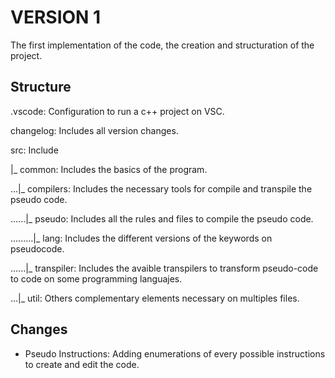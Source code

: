 # VERSION 1
The first implementation of the code, the creation and structuration of the project.

## Structure
 .vscode: Configuration to run a c++ project on VSC.

 changelog: Includes all version changes.

 src: Include 

 |_ common: Includes the basics of the program.

 ...|_ compilers: Includes the necessary tools for compile and transpile the pseudo code.

 ......|_ pseudo: Includes all the rules and files to compile the pseudo code.

 .........|_ lang: Includes the different versions of the keywords on pseudocode.

 ......|_ transpiler: Includes the avaible transpilers to transform pseudo-code to code on some programming languajes.

 ...|_ util: Others complementary elements necessary on multiples files.

## Changes
- Pseudo Instructions: Adding enumerations of every possible instructions to create and edit the code.